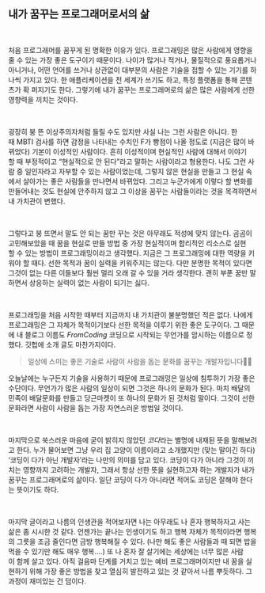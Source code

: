 ## 내가 꿈꾸는 프로그래머로서의 삶

<br>

처음 프로그래머를 꿈꾸게 된 명확한 이유가 있다. 프로그래밍은 많은 사람에게 영향을 줄 수 있는 가장 좋은 도구이기 때문이다. 나이가 많거나 적거나, 물질적으로 풍요롭거나 아니거나, 어떤 언어를 쓰거나 상관없이 대부분의 사람은 기술을 접할 수 있는 기기를 하나씩 가지고 있다. 한 애플리케이션을 전 세계가 쓰기도 하고, 특정 플랫폼을 통해 콘텐츠가 확 퍼지기도 한다. 그렇기에 내가 꿈꾸는 프로그래머로의 삶은 많은 사람에게 선한 영향력을 끼치는 것이다.

<br>

굉장히 붕 뜬 이상주의자처럼 들릴 수도 있지만 사실 나는 그런 사람은 아니다. 한때 MBTI 검사를 하면 감정을 나타내는 수치인 F가 빵점이 나올 정도로 (지금은 많이 바뀌었다) 기본이 이성적인 사람이다. 흔히 이성적이며 현실적인 사람에 대해서 이야기할 때 부정적이고 “현실적으로 안 된다”라고 말하는 사람이라고 형용한다. 나도 그런 사람 중 일인자라고 자부할 수 있는 사람이었는데, 그렇지 않은 현실을 만들고 그 현실 속에서 살아가는 좋은 사람들을 만나면서 바뀌었다. 그리고 누군가에게 이렇다 할 변화를 만들어내는 것도 현실에 안주하지 않고 그 이상을 꿈꾸는 사람들이라는 것을 목격하면서 내 가치관이 변했다.

<br>

그렇다고 붕 뜨면서 말도 안 되는 꿈만 꾸는 것은 아무래도 적성에 맞지 않는다. 곰곰이 고민해보았을 때 꿈을 현실로 만들 방법 중 가장 현실적이며 합리적인 리소스로 실현할 수 있는 방법이 프로그래밍이라고 생각했다. 지금은 그 프로그래밍에 대한 역량을 키워야 할 때다. 선한 목적과 꿈이 실력을 키워주지는 않는다. 다만 분명한 목적이 있다면 그것이 없는 다른 이들보다 훨씬 멀리 오래 갈 수 있을 거라 생각한다. 괜히 부푼 꿈만 말하면서 상응하는 실력이 없는 사람이 되기는 싫다.

<br>

프로그래밍을 처음 시작한 때부터 지금까지 내 가치관이 불분명했던 적은 없다. 나에게 프로그래밍은 그 자체가 목적이기보다 선한 목적을 이루기 위한 좋은 도구이다. 그 때문에 내 블로그 이름도 *FromCoding* 코딩으로 시작되는 무언가를 암시하는 이름으로 정했다. 깃헙에 소개 글도 마찬가지이다.

> 일상에 스미는 좋은 기술로 사람이 사람을 돕는 문화를 꿈꾸는 개발자입니다👩‍💻

오늘날에는 누구든지 기술을 사용하기 때문에 프로그래밍은 일상에 침투하기 가장 좋은 수단이다. 무언가가 많은 사람의 일상이 되면 그것은 하나의 문화가 된다. 마치 배달의 민족이 배달문화를 만들고 당근마켓이 또 하나의 문화가 된 것처럼 말이다. 그것이 선한 문화라면 사람이 사람을 돕는 가장 자연스러운 방법일 것이다.

<br>

마지막으로 쑥스러운 마음에 굳이 밝히지 않았던 *코다*라는 별명에 내재된 뜻을 말해보려고 한다. 누가 물어보면 그냥 우리 집 고양이 이름이라고 소개했지만 (맞는 말이긴 하다) ‘코딩이 다가 아닌 개발자’라는 나만의 의미를 담고 있다. 코딩이 다가 아니라 그것이 끼치는 영향까지 고려하는 개발자, 그래서 항상 선한 뜻을 실현하고자 하는 개발자가 내가 꿈꾸는 프로그래머로의 삶이다. 일단 코딩이 다가 아니라면 적어도 코딩은 잘해야 한다는 뜻이기도 하다.

<br>

마지막 글이라고 나름의 인생관을 적어보자면 나는 아무래도 나 혼자 행복하자고 사는 삶은 좀 시시한 것 같다. 언젠가는 끝나는 인생이기도 하고 행복 자체가 목적이라면 행복의 그릇을 조금 줄인다면 금방 행복해질 수 있다. (나만 해도 좋은 사람들과 때 되면 밥을 먹을 수 있기만 해도 매우 행복….) 또 나 혼자 잘 살기에는 세상에는 너무 많은 사람이 함께 살고 있다. 아직 걸음마 단계를 거치고 있는 예비 프로그래머이지만 내 꿈을 실현하기 위해 가장 좋은 방법을 찾고 열심히 발전하고 있는 것 같아서 나름 뿌듯하다. 그 과정이 재미있는 건 덤이다.
